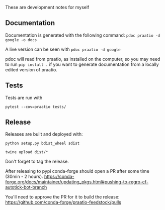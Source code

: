 
These are development notes for myself

## Documentation

Documentation is generated with the following command:
`pdoc praatio -d google -o docs`

A live version can be seen with
`pdoc praatio -d google`

pdoc will read from praatio, as installed on the computer, so you may need to run `pip install .` if you want to generate documentation from a locally edited version of praatio.

## Tests

Tests are run with

`pytest --cov=praatio tests/`

## Release

Releases are built and deployed with:

`python setup.py bdist_wheel sdist`

`twine upload dist/*`

Don't forget to tag the release.

After releasing to pypi conda-forge should open a PR after some time (30min - 2 hours).
https://conda-forge.org/docs/maintainer/updating_pkgs.html#pushing-to-regro-cf-autotick-bot-branch

You'll need to approve the PR for it to build the release:
https://github.com/conda-forge/praatio-feedstock/pulls
